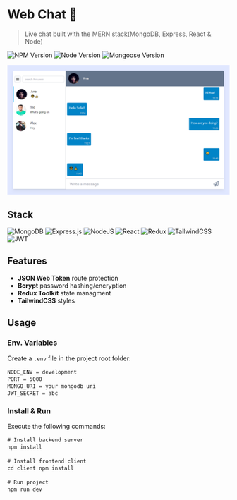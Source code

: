 # Web Chat 💬

> Live chat built with the MERN stack(MongoDB, Express, React & Node)

![NPM Version](https://img.shields.io/badge/npm-v8.1.0-orange.svg)
![Node Version](https://img.shields.io/badge/node-v17.0-brightgreen.svg)
![Mongoose Version](https://img.shields.io/badge/mongoose-v6.8.2-blue.svg)

[<img src="https://github.com/leo-motta/webchat/blob/master/screenshots/screenshot_03.png" width="1000">](https://raw.githubusercontent.com/leo-motta/webchat/master/screenshots/screenshot_03.png)

## Stack

![MongoDB](https://img.shields.io/badge/MongoDB-%234ea94b.svg?style=for-the-badge&logo=mongodb&logoColor=white)
![Express.js](https://img.shields.io/badge/express.js-%23404d59.svg?style=for-the-badge&logo=express&logoColor=%2361DAFB)
![NodeJS](https://img.shields.io/badge/node.js-6DA55F?style=for-the-badge&logo=node.js&logoColor=white)
![React](https://img.shields.io/badge/react-%2320232a.svg?style=for-the-badge&logo=react&logoColor=%2361DAFB)
![Redux](https://img.shields.io/badge/redux-%23593d88.svg?style=for-the-badge&logo=redux&logoColor=white)
![TailwindCSS](https://img.shields.io/badge/tailwindcss-%2338B2AC.svg?style=for-the-badge&logo=tailwind-css&logoColor=white)
![JWT](https://img.shields.io/badge/JWT-black?style=for-the-badge&logo=JSON%20web%20tokens)

## Features
- **JSON Web Token** route protection
- **Bcrypt** password hashing/encryption
- **Redux Toolkit** state managment
- **TailwindCSS** styles
 
## Usage

### Env. Variables
Create a `.env` file in the project root folder:
```
NODE_ENV = development
PORT = 5000
MONGO_URI = your mongodb uri
JWT_SECRET = abc
```
### Install & Run
Execute the following commands:
```
# Install backend server
npm install
 
# Install frontend client
cd client npm install

# Run project
npm run dev
```

